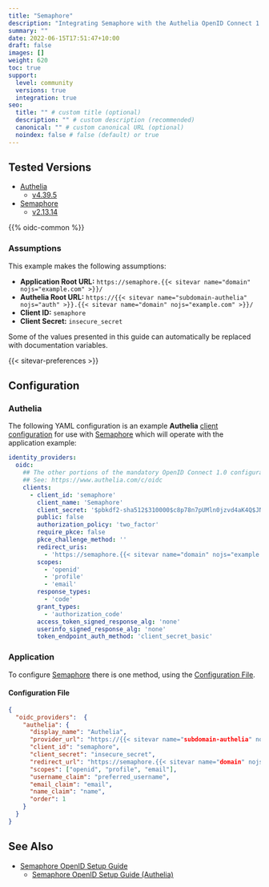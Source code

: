 ```yaml
---
title: "Semaphore"
description: "Integrating Semaphore with the Authelia OpenID Connect 1.0 Provider."
summary: ""
date: 2022-06-15T17:51:47+10:00
draft: false
images: []
weight: 620
toc: true
support:
  level: community
  versions: true
  integration: true
seo:
  title: "" # custom title (optional)
  description: "" # custom description (recommended)
  canonical: "" # custom canonical URL (optional)
  noindex: false # false (default) or true
---
```


## Tested Versions

- [Authelia]
  - [v4.39.5](https://github.com/authelia/authelia/releases/tag/v4.39.5)
- [Semaphore]
  - [v2.13.14](https://github.com/semaphoreui/semaphore/releases/tag/v2.13.14)

{{% oidc-common %}}

### Assumptions

This example makes the following assumptions:

- __Application Root URL:__ `https://semaphore.{{< sitevar name="domain" nojs="example.com" >}}/`
- __Authelia Root URL:__ `https://{{< sitevar name="subdomain-authelia" nojs="auth" >}}.{{< sitevar name="domain" nojs="example.com" >}}/`
- __Client ID:__ `semaphore`
- __Client Secret:__ `insecure_secret`

Some of the values presented in this guide can automatically be replaced with documentation variables.

{{< sitevar-preferences >}}

## Configuration

### Authelia

The following YAML configuration is an example __Authelia__ [client configuration] for use with [Semaphore] which will
operate with the application example:

```yaml {title="configuration.yml"}
identity_providers:
  oidc:
    ## The other portions of the mandatory OpenID Connect 1.0 configuration go here.
    ## See: https://www.authelia.com/c/oidc
    clients:
      - client_id: 'semaphore'
        client_name: 'Semaphore'
        client_secret: '$pbkdf2-sha512$310000$c8p78n7pUMln0jzvd4aK4Q$JNRBzwAo0ek5qKn50cFzzvE9RXV88h1wJn5KGiHrD0YKtZaR/nCb2CJPOsKaPK0hjf.9yHxzQGZziziccp6Yng'  # The digest of 'insecure_secret'.
        public: false
        authorization_policy: 'two_factor'
        require_pkce: false
        pkce_challenge_method: ''
        redirect_uris:
          - 'https://semaphore.{{< sitevar name="domain" nojs="example.com" >}}/api/auth/oidc/authelia/redirect'
        scopes:
          - 'openid'
          - 'profile'
          - 'email'
        response_types:
          - 'code'
        grant_types:
          - 'authorization_code'
        access_token_signed_response_alg: 'none'
        userinfo_signed_response_alg: 'none'
        token_endpoint_auth_method: 'client_secret_basic'
```

### Application

To configure [Semaphore] there is one method, using the [Configuration File](#configuration-file).

#### Configuration File

```json {title="config.json"}
{
  "oidc_providers":  {
    "authelia": {
      "display_name": "Authelia",
      "provider_url": "https://{{< sitevar name="subdomain-authelia" nojs="auth" >}}.{{< sitevar name="domain" nojs="example.com" >}}",
      "client_id": "semaphore",
      "client_secret": "insecure_secret",
      "redirect_url": "https://semaphore.{{< sitevar name="domain" nojs="example.com" >}}/api/auth/oidc/authelia/redirect",
      "scopes": ["openid", "profile", "email"],
      "username_claim": "preferred_username",
      "email_claim": "email",
      "name_claim": "name",
      "order": 1
    }
  }
}
```

## See Also

- [Semaphore OpenID Setup Guide](https://docs.semaphoreui.com/administration-guide/openid/)
  - [Semaphore OpenID Setup Guide (Authelia)](https://docs.semaphoreui.com/administration-guide/openid/authelia/)

[Semaphore]: https://semaphoreui.com/
[Authelia]: https://www.authelia.com
[OpenID Connect 1.0]: ../../openid-connect/introduction.md
[client configuration]: ../../../configuration/identity-providers/openid-connect/clients.md
